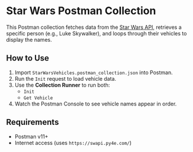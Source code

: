 # Star Wars Postman Collection

This Postman collection fetches data from the [Star Wars API](https://swapi.py4e.com/), retrieves a specific person (e.g., Luke Skywalker), and loops through their vehicles to display the names.

## How to Use

1. Import `StarWarsVehicles.postman_collection.json` into Postman.
2. Run the `Init` request to load vehicle data.
3. Use the **Collection Runner** to run both:
   - `Init`
   - `Get Vehicle`
4. Watch the Postman Console to see vehicle names appear in order.

## Requirements

- Postman v11+
- Internet access (uses `https://swapi.py4e.com/`)
